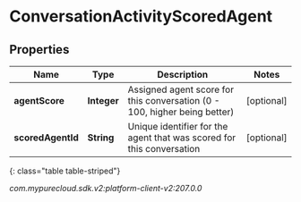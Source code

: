 # ConversationActivityScoredAgent


## Properties

| Name | Type | Description | Notes |
| ------------ | ------------- | ------------- | ------------- |
| **agentScore** | **Integer** | Assigned agent score for this conversation (0 - 100, higher being better) |  [optional] |
| **scoredAgentId** | **String** | Unique identifier for the agent that was scored for this conversation |  [optional] |
{: class="table table-striped"}




_com.mypurecloud.sdk.v2:platform-client-v2:207.0.0_
